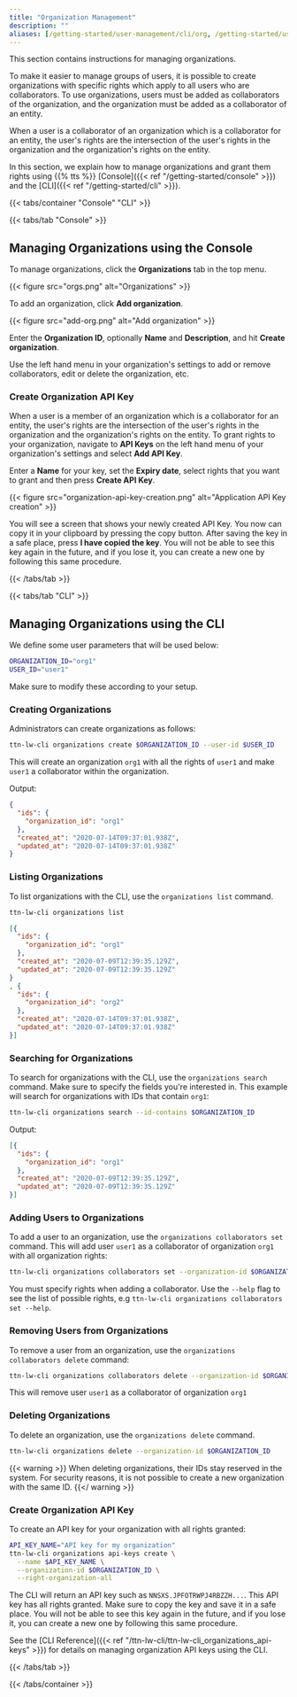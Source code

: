 ```yaml
---
title: "Organization Management"
description: ""
aliases: [/getting-started/user-management/cli/org, /getting-started/user-management/console/org]
---
```


This section contains instructions for managing organizations.

<!--more-->

To make it easier to manage groups of users, it is possible to create organizations with specific rights which apply to all users who are collaborators. To use organizations, users must be added as collaborators of the organization, and the organization must be added as a collaborator of an entity.

When a user is a collaborator of an organization which is a collaborator for an entity, the user's rights are the intersection of the user's rights in the organization and the organization's rights on the entity.

In this section, we explain how to manage organizations and grant them rights using {{% tts %}} [Console]({{< ref "/getting-started/console" >}}) and the [CLI]({{< ref "/getting-started/cli" >}}).

{{< tabs/container "Console" "CLI" >}}

{{< tabs/tab "Console" >}}

## Managing Organizations using the Console

To manage organizations, click the **Organizations** tab in the top menu.

{{< figure src="orgs.png" alt="Organizations" >}}

To add an organization, click **Add organization**.

{{< figure src="add-org.png" alt="Add organization" >}}

Enter the **Organization ID**, optionally **Name** and **Description**, and hit **Create organization**.

Use the left hand menu in your organization's settings to add or remove collaborators, edit or delete the organization, etc.

### Create Organization API Key

When a user is a member of an organization which is a collaborator for an entity, the user's rights are the intersection of the user's rights in the organization and the organization's rights on the entity. To grant rights to your organization, navigate to **API Keys** on the left hand menu of your organization's settings and select **Add API Key**.

Enter a **Name** for your key, set the **Expiry date**, select rights that you want to grant and then press **Create API Key**.

{{< figure src="organization-api-key-creation.png" alt="Application API Key creation" >}}

You will see a screen that shows your newly created API Key. You now can copy it in your clipboard by pressing the copy button. After saving the key in a safe place, press **I have copied the key**. You will not be able to see this key again in the future, and if you lose it, you can create a new one by following this same procedure.

{{< /tabs/tab >}}

{{< tabs/tab "CLI" >}}

## Managing Organizations using the CLI

We define some user parameters that will be used below:

```bash
ORGANIZATION_ID="org1"
USER_ID="user1"
```

Make sure to modify these according to your setup.

### Creating Organizations

Administrators can create organizations as follows:

```bash
ttn-lw-cli organizations create $ORGANIZATION_ID --user-id $USER_ID
```

This will create an organization `org1` with all the rights of `user1` and make `user1` a collaborator within the organization.

Output:

```json
{
  "ids": {
    "organization_id": "org1"
  },
  "created_at": "2020-07-14T09:37:01.938Z",
  "updated_at": "2020-07-14T09:37:01.938Z"
}
```

### Listing Organizations

To list organizations with the CLI, use the `organizations list` command.

```bash
ttn-lw-cli organizations list
```

```json
[{
  "ids": {
    "organization_id": "org1"
  },
  "created_at": "2020-07-09T12:39:35.129Z",
  "updated_at": "2020-07-09T12:39:35.129Z"
}
, {
  "ids": {
    "organization_id": "org2"
  },
  "created_at": "2020-07-14T09:37:01.938Z",
  "updated_at": "2020-07-14T09:37:01.938Z"
}]
```

### Searching for Organizations

To search for organizations with the CLI, use the `organizations search` command. Make sure to specify the fields you're interested in. This example will search for organizations with IDs that contain `org1`:

```bash
ttn-lw-cli organizations search --id-contains $ORGANIZATION_ID
```

Output:

```json
[{
  "ids": {
    "organization_id": "org1"
  },
  "created_at": "2020-07-09T12:39:35.129Z",
  "updated_at": "2020-07-09T12:39:35.129Z"
}]
```

### Adding Users to Organizations

To add a user to an organization, use the  `organizations collaborators set` command. This will add user `user1` as a collaborator of organization `org1` with all organization rights:

```bash
ttn-lw-cli organizations collaborators set --organization-id $ORGANIZATION_ID --user-id $USER_ID --right-organization-all
```

You must specify rights when adding a collaborator. Use the `--help` flag to see the list of possible rights, e.g `ttn-lw-cli organizations collaborators set --help`.

### Removing Users from Organizations

To remove a user from an organization, use the  `organizations collaborators delete` command:

```bash
ttn-lw-cli organizations collaborators delete --organization-id $ORGANIZATION_ID --user-id $USER_ID
```

This will remove user `user1` as a collaborator of organization `org1`

### Deleting Organizations

To delete an organization, use the `organizations delete` command.

```bash
ttn-lw-cli organizations delete --organization-id $ORGANIZATION_ID
```

{{< warning >}} When deleting organizations, their IDs stay reserved in the system. For security reasons, it is not possible to create a new organization with the same ID. {{</ warning >}}

### Create Organization API Key

To create an API key for your organization with all rights granted:

```bash
API_KEY_NAME="API key for my organization"
ttn-lw-cli organizations api-keys create \
  --name $API_KEY_NAME \
  --organization-id $ORGANIZATION_ID \
  --right-organization-all
```

The CLI will return an API key such as `NNSXS.JPFOTRWPJ4RBZZH...`. This API key has all rights granted. Make sure to copy the key and save it in a safe place. You will not be able to see this key again in the future, and if you lose it, you can create a new one by following this same procedure.

See the [CLI Reference]({{< ref "/ttn-lw-cli/ttn-lw-cli_organizations_api-keys" >}}) for details on managing organization API keys using the CLI.

{{< /tabs/tab >}}

{{< /tabs/container >}}